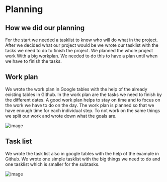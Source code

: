 
# Planning

## How we did our planning
For the start we needed a tasklist to know who will do what in the project. After we decided what our project would be we wrote our tasklist with the tasks we need to do to finish the project. We planned the whole project work With a big workplan. We needed to do this to have a plan until when we have to finish the tasks.

## Work plan
We wrote the work plan in Google tables with the help of the already existing tables in Github. In the work plan are the tasks we need to finish by the different dates. A good work plan helps to stay on time and to focus on the work we have to do on the day. The work plan is planned so that we have enough time for each individual step. To not work on the same things we split our work and wrote down what the goals are.


![image](https://user-images.githubusercontent.com/112397910/193600437-8b414929-5fe3-4b45-b78a-7caedea1ba36.png)

## Task list 
We wrote the task list also in google tables with the help of the example in Github. We wrote one simple tasklist with the big things we need to do and one tasklist which is smaller for the subtasks. 



![image](https://user-images.githubusercontent.com/112397910/197548755-86377ec0-a126-4058-8de8-20006aa8d128.PNG)



        
